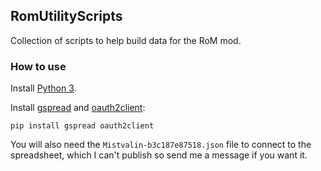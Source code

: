 ## RomUtilityScripts
Collection of scripts to help build data for the RoM mod.

### How to use
Install [Python 3](https://www.python.org/downloads/).

Install [gspread](https://github.com/burnash/gspread) and [oauth2client](https://github.com/google/oauth2client):

    pip install gspread oauth2client

You will also need the `Mistvalin-b3c187e87518.json` file to connect to the spreadsheet, which I can't publish so send me a message if you want it.
